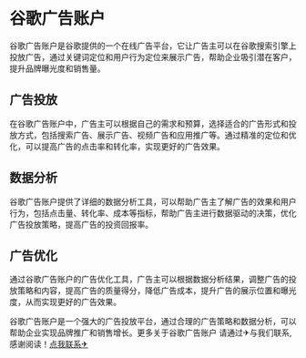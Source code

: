 # 谷歌广告账户

谷歌广告账户是谷歌提供的一个在线广告平台，它让广告主可以在谷歌搜索引擎上投放广告，通过关键词定位和用户行为定位来展示广告，帮助企业吸引潜在客户，提升品牌曝光度和销售量。

## 广告投放

在谷歌广告账户中，广告主可以根据自己的需求和预算，选择适合的广告形式和投放方式，包括搜索广告、展示广告、视频广告和应用推广等。通过精准的定位和优化，可以提高广告的点击率和转化率，实现更好的广告效果。

## 数据分析

谷歌广告账户提供了详细的数据分析工具，可以帮助广告主了解广告的效果和用户行为，包括点击量、转化率、成本等指标，帮助广告主进行数据驱动的决策，优化广告投放策略，提高广告的投资回报率。

## 广告优化

通过谷歌广告账户的广告优化工具，广告主可以根据数据分析结果，调整广告的投放策略和内容，提高广告的质量得分，降低广告成本，提升广告的展示位置和曝光度，从而实现更好的广告效果。

谷歌广告账户是一个强大的广告投放平台，通过合理的广告策略和数据分析，可以帮助企业实现品牌推广和销售增长。更多关于谷歌广告账户 请通过✈与我们联系,感谢阅读！[点我联系✈](https://us.G208.com)